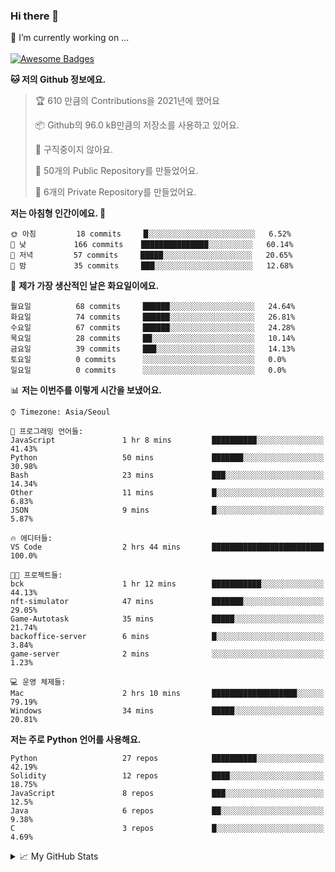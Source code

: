 ### Hi there 👋 
🔭 I’m currently working on ... </br></br>
[![Awesome Badges](https://img.shields.io/badge/Introduce-EN-green.svg)](https://github.com/tlatkdgus1/tlatkdgus1/blob/main/README.md.en)

<!--START_SECTION:waka-->
**🐱 저의 Github 정보에요.** 

> 🏆 610 만큼의 Contributions을 2021년에 했어요
 > 
> 📦 Github의 96.0 kB만큼의 저장소를 사용하고 있어요. 
 > 
> 🚫 구직중이지 않아요.
 > 
> 📜 50개의 Public Repository를 만들었어요. 
 > 
> 🔑 6개의 Private Repository를 만들었어요.  

**저는 아침형 인간이에요. 🐤** 

```text
🌞 아침         18 commits     █░░░░░░░░░░░░░░░░░░░░░░░░   6.52% 
🌆 낮　         166 commits    ███████████████░░░░░░░░░░   60.14% 
🌃 저녁         57 commits     █████░░░░░░░░░░░░░░░░░░░░   20.65% 
🌙 밤　         35 commits     ███░░░░░░░░░░░░░░░░░░░░░░   12.68%

```
📅 **제가 가장 생산적인 날은 화요일이에요.** 

```text
월요일          68 commits     ██████░░░░░░░░░░░░░░░░░░░   24.64% 
화요일          74 commits     ██████░░░░░░░░░░░░░░░░░░░   26.81% 
수요일          67 commits     ██████░░░░░░░░░░░░░░░░░░░   24.28% 
목요일          28 commits     ██░░░░░░░░░░░░░░░░░░░░░░░   10.14% 
금요일          39 commits     ███░░░░░░░░░░░░░░░░░░░░░░   14.13% 
토요일          0 commits      ░░░░░░░░░░░░░░░░░░░░░░░░░   0.0% 
일요일          0 commits      ░░░░░░░░░░░░░░░░░░░░░░░░░   0.0%

```


📊 **저는 이번주를 이렇게 시간을 보냈어요.** 

```text
⌚︎ Timezone: Asia/Seoul

💬 프로그래밍 언어들: 
JavaScript               1 hr 8 mins         ██████████░░░░░░░░░░░░░░░   41.43% 
Python                   50 mins             ███████░░░░░░░░░░░░░░░░░░   30.98% 
Bash                     23 mins             ███░░░░░░░░░░░░░░░░░░░░░░   14.34% 
Other                    11 mins             █░░░░░░░░░░░░░░░░░░░░░░░░   6.83% 
JSON                     9 mins              █░░░░░░░░░░░░░░░░░░░░░░░░   5.87%

🔥 에디터들: 
VS Code                  2 hrs 44 mins       █████████████████████████   100.0%

🐱‍💻 프로젝트들: 
bck                      1 hr 12 mins        ███████████░░░░░░░░░░░░░░   44.13% 
nft-simulator            47 mins             ███████░░░░░░░░░░░░░░░░░░   29.05% 
Game-Autotask            35 mins             █████░░░░░░░░░░░░░░░░░░░░   21.74% 
backoffice-server        6 mins              █░░░░░░░░░░░░░░░░░░░░░░░░   3.84% 
game-server              2 mins              ░░░░░░░░░░░░░░░░░░░░░░░░░   1.23%

💻 운영 체제들: 
Mac                      2 hrs 10 mins       ███████████████████░░░░░░   79.19% 
Windows                  34 mins             █████░░░░░░░░░░░░░░░░░░░░   20.81%

```

**저는 주로 Python 언어를 사용해요.** 

```text
Python                   27 repos            ██████████░░░░░░░░░░░░░░░   42.19% 
Solidity                 12 repos            ████░░░░░░░░░░░░░░░░░░░░░   18.75% 
JavaScript               8 repos             ███░░░░░░░░░░░░░░░░░░░░░░   12.5% 
Java                     6 repos             ██░░░░░░░░░░░░░░░░░░░░░░░   9.38% 
C                        3 repos             █░░░░░░░░░░░░░░░░░░░░░░░░   4.69%

```



<!--END_SECTION:waka-->

<details>
<summary>📈 My GitHub Stats</summary>
<p align="center"> <img src="https://github-readme-stats.vercel.app/api?username=tlatkdgus1&show_icons=true" alt="tlatkdgus1" />
</details>

